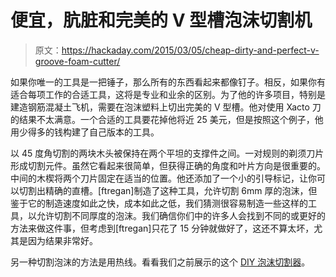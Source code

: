 # 便宜，肮脏和完美的 V 型槽泡沫切割机

> 原文：<https://hackaday.com/2015/03/05/cheap-dirty-and-perfect-v-groove-foam-cutter/>

如果你唯一的工具是一把锤子，那么所有的东西看起来都像钉子。相反，如果你有适合每项工作的合适工具，这将是专业和业余的区别。为了他的许多项目，特别是建造钢筋混凝土飞机，需要在泡沫塑料上切出完美的 V 型槽。他对使用 Xacto 刀的结果不太满意。一个合适的工具要花掉他将近 25 美元，但是按照这个例子，他用少得多的钱构建了自己版本的工具。

以 45 度角切割的两块木头被保持在两个平坦的支撑件之间。一对规则的剃须刀片形成切割元件。虽然它看起来很简单，但获得正确的角度和叶片方向是很重要的。中间的木楔将两个刀片固定在适当的位置。他还添加了一个小的引导标记，让你可以切割出精确的直槽。[ftregan]制造了这种工具，允许切割 6mm 厚的泡沫，但鉴于它的制造速度如此之快，成本如此之低，我们猜测很容易制造一些这样的工具，以允许切割不同厚度的泡沫。我们确信你们中的许多人会找到不同的或更好的方法来做这件事，但考虑到[ftregan]只花了 15 分钟就做好了，这还不算太坏，尤其是因为结果非常好。

另一种切割泡沫的方法是用热线。看看我们之前展示的这个 [DIY 泡沫切割器](http://hackaday.com/2014/01/26/diy-foam-cutter-makes-it-too-easy/)。